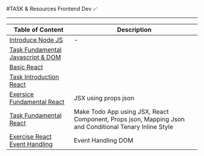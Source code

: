#TASK & Resources Frontend Dev ✅
<hr>

| Table of Content | Description |
| --- | --- |
| [Introduce Node JS](https://github.com/adityahimaone/Task-Frontend-Alterra/tree/introduce-nodejs) | - |
| [Task Fundamental Javascript & DOM](https://github.com/adityahimaone/Task-Frontend-Alterra/tree/task-fundamental) | |
| [Basic React](https://github.com/adityahimaone/Task-Frontend-Alterra/tree/react-basic1) | |
| [Task Introduction React](https://github.com/adityahimaone/Task-Frontend-Alterra/tree/task-introduction-react) | |
| [Exersice Fundamental React](https://github.com/adityahimaone/Task-Frontend-Alterra/tree/exercise-react-fundamental) | JSX using props json |
| [Task Fundamental React](https://github.com/adityahimaone/Task-Frontend-Alterra/tree/task-fundamental-react) | Make Todo App using JSX, React Component, Props json, Mapping Json  and Conditional Tenary Inline Style |
| [Exercise React Event Handling](https://github.com/adityahimaone/Task-Frontend-Alterra/tree/exercise-react-eventhandling) | Event Handling DOM |
